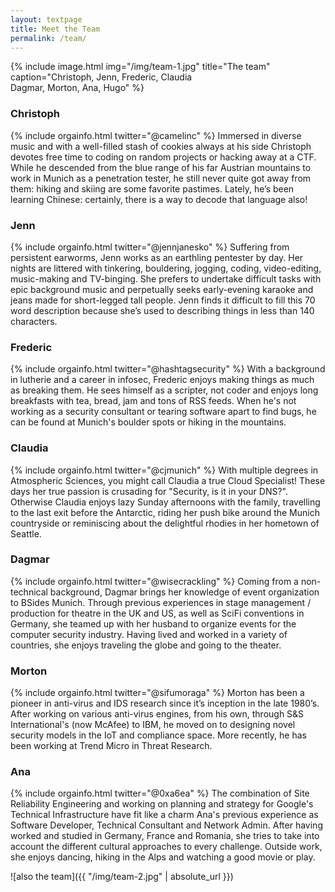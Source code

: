 ```yaml
---
layout: textpage
title: Meet the Team
permalink: /team/
---
```


{% include image.html
            img="/img/team-1.jpg"
            title="The team"
            caption="Christoph, Jenn, Frederic, Claudia<br>Dagmar, Morton, Ana, Hugo" %}



### Christoph
{% include orgainfo.html twitter="@camelinc" %}
Immersed in diverse music and with a well-filled stash of cookies always at his side Christoph devotes free time to coding on random projects or hacking away at a CTF. While he descended from the blue range of his far Austrian mountains to work in Munich as a penetration tester, he still never quite got away from them: hiking and skiing are some favorite pastimes. Lately, he’s been learning Chinese: certainly, there is a way to decode that language also!

### Jenn
{% include orgainfo.html twitter="@jennjanesko" %}
Suffering from persistent earworms, Jenn works as an earthling pentester by day. Her nights are littered with tinkering, bouldering, jogging, coding, video-editing, music-making and TV-binging. She prefers to undertake difficult tasks with epic background music and perpetually seeks early-evening karaoke and jeans made for short-legged tall people. Jenn finds it difficult to fill this 70 word description because she’s used to describing things in less than 140 characters.


### Frederic
{% include orgainfo.html twitter="@hashtagsecurity" %}
With a background in lutherie and a career in infosec, Frederic enjoys making things as much as breaking them. He sees himself as a scripter, not coder and enjoys long breakfasts with tea, bread, jam and tons of RSS feeds. When he's not working as a security consultant or tearing software apart to find bugs, he can be found at Munich's boulder spots or hiking in the mountains.

### Claudia
{% include orgainfo.html twitter="@cjmunich" %}
With multiple degrees in Atmospheric Sciences, you might call Claudia a true Cloud Specialist!   These days her true passion is crusading for "Security, is it in your DNS?".  Otherwise Claudia enjoys lazy Sunday afternoons with the family, travelling to the last exit before the Antarctic, riding her push bike around the Munich countryside or reminiscing about the delightful rhodies in her hometown of Seattle.

### Dagmar
{% include orgainfo.html twitter="@wisecrackling" %}
Coming from a non-technical background, Dagmar brings her knowledge of event organization to BSides Munich. Through previous experiences in stage management / production for theatre in the UK and US, as well as SciFi conventions in Germany, she teamed up with her husband to organize events for the computer security industry. Having lived and worked in a variety of countries, she enjoys traveling the globe and going to the theater.

### Morton
{% include orgainfo.html twitter="@sifumoraga" %}
Morton has been a pioneer in anti-virus and IDS research since it’s inception in the late 1980’s. After working on various anti-virus engines, from his own, through S&S International's (now McAfee) to IBM, he moved on to designing novel security models in the IoT and compliance space. More recently, he has been working at Trend Micro in Threat Research.

### Ana
{% include orgainfo.html twitter="@0xa6ea" %}
The combination of Site Reliability Engineering and working on planning and strategy for Google's Technical Infrastructure have fit like a charm Ana's previous experience as Software Developer, Technical Consultant and Network Admin. After having worked and studied in Germany, France and Romania, she tries to take into account the different cultural approaches to every challenge. Outside work, she enjoys dancing, hiking in the Alps and watching a good movie or play.

![also the team]({{ "/img/team-2.jpg" | absolute_url }})


